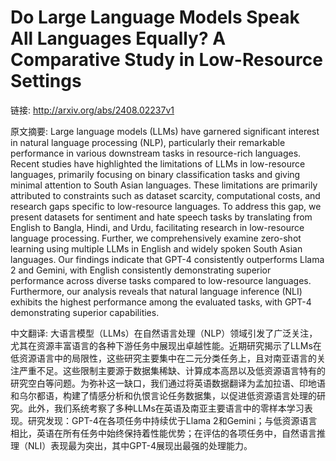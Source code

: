 # Do Large Language Models Speak All Languages Equally? A Comparative Study in Low-Resource Settings

链接: http://arxiv.org/abs/2408.02237v1

原文摘要:
Large language models (LLMs) have garnered significant interest in natural
language processing (NLP), particularly their remarkable performance in various
downstream tasks in resource-rich languages. Recent studies have highlighted
the limitations of LLMs in low-resource languages, primarily focusing on binary
classification tasks and giving minimal attention to South Asian languages.
These limitations are primarily attributed to constraints such as dataset
scarcity, computational costs, and research gaps specific to low-resource
languages. To address this gap, we present datasets for sentiment and hate
speech tasks by translating from English to Bangla, Hindi, and Urdu,
facilitating research in low-resource language processing. Further, we
comprehensively examine zero-shot learning using multiple LLMs in English and
widely spoken South Asian languages. Our findings indicate that GPT-4
consistently outperforms Llama 2 and Gemini, with English consistently
demonstrating superior performance across diverse tasks compared to
low-resource languages. Furthermore, our analysis reveals that natural language
inference (NLI) exhibits the highest performance among the evaluated tasks,
with GPT-4 demonstrating superior capabilities.

中文翻译:
大语言模型（LLMs）在自然语言处理（NLP）领域引发了广泛关注，尤其在资源丰富语言的各种下游任务中展现出卓越性能。近期研究揭示了LLMs在低资源语言中的局限性，这些研究主要集中在二元分类任务上，且对南亚语言的关注严重不足。这些限制主要源于数据集稀缺、计算成本高昂以及低资源语言特有的研究空白等问题。为弥补这一缺口，我们通过将英语数据翻译为孟加拉语、印地语和乌尔都语，构建了情感分析和仇恨言论任务数据集，以促进低资源语言处理的研究。此外，我们系统考察了多种LLMs在英语及南亚主要语言中的零样本学习表现。研究发现：GPT-4在各项任务中持续优于Llama 2和Gemini；与低资源语言相比，英语在所有任务中始终保持着性能优势；在评估的各项任务中，自然语言推理（NLI）表现最为突出，其中GPT-4展现出最强的处理能力。

